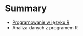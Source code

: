 # Summary

* [Programowanie w języku R](Programowanie/programowanie_w_jezyku_r.md)
* Analiza danych z programem R

